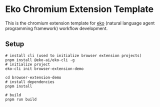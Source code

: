# **Eko Chromium Extension Template**

This is the chromium extension template for [eko](https://github.com/FellouAI/eko) (natural language agent programming framework) workflow development.

## Setup
``` shell
# install cli (used to initialize browser extension projects)
pnpm install @eko-ai/eko-cli -g
# initialize project
eko-cli init browser-extension-demo

cd browser-extension-demo
# install dependencies
pnpm install

# build
pnpm run build
```